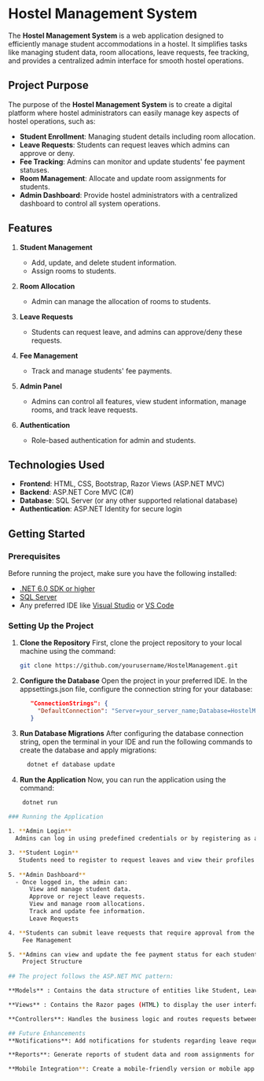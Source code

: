 # Hostel Management System

The **Hostel Management System** is a web application designed to efficiently manage student accommodations in a hostel. It simplifies tasks like managing student data, room allocations, leave requests, fee tracking, and provides a centralized admin interface for smooth hostel operations.

## Project Purpose

The purpose of the **Hostel Management System** is to create a digital platform where hostel administrators can easily manage key aspects of hostel operations, such as:
- **Student Enrollment**: Managing student details including room allocation.
- **Leave Requests**: Students can request leaves which admins can approve or deny.
- **Fee Tracking**: Admins can monitor and update students' fee payment statuses.
- **Room Management**: Allocate and update room assignments for students.
- **Admin Dashboard**: Provide hostel administrators with a centralized dashboard to control all system operations.

## Features

1. **Student Management**
   - Add, update, and delete student information.
   - Assign rooms to students.
  
2. **Room Allocation**
   - Admin can manage the allocation of rooms to students.
  
3. **Leave Requests**
   - Students can request leave, and admins can approve/deny these requests.
  
4. **Fee Management**
   - Track and manage students' fee payments.
  
5. **Admin Panel**
   - Admins can control all features, view student information, manage rooms, and track leave requests.

6. **Authentication**
   - Role-based authentication for admin and students.

## Technologies Used

- **Frontend**: HTML, CSS, Bootstrap, Razor Views (ASP.NET MVC)
- **Backend**: ASP.NET Core MVC (C#)
- **Database**: SQL Server (or any other supported relational database)
- **Authentication**: ASP.NET Identity for secure login

## Getting Started

### Prerequisites

Before running the project, make sure you have the following installed:

- [.NET 6.0 SDK or higher](https://dotnet.microsoft.com/download)
- [SQL Server](https://www.microsoft.com/en-us/sql-server/sql-server-downloads)
- Any preferred IDE like [Visual Studio](https://visualstudio.microsoft.com/) or [VS Code](https://code.visualstudio.com/)

### Setting Up the Project

1. **Clone the Repository**
  First, clone the project repository to your local machine using the command:
   ```bash
   git clone https://github.com/yourusername/HostelManagement.git
   
2. **Configure the Database**
  Open the project in your preferred IDE.
   In the appsettings.json file, configure the connection string for your database:
   ```json
      "ConnectionStrings": {
        "DefaultConnection": "Server=your_server_name;Database=HostelManagementDB;Trusted_Connection=True;MultipleActiveResultSets=true"
      }
   
4. **Run Database Migrations**
    After configuring the database connection string, open the terminal in your IDE and run the following commands to create the database and apply migrations:
   ```bash
     dotnet ef database update
   
6. **Run the Application**
  Now, you can run the application using the command:
```bash
    dotnet run
  
### Running the Application

1. **Admin Login**
  Admins can log in using predefined credentials or by registering as admins via the registration page.

3. **Student Login**
   Students need to register to request leaves and view their profiles.
   
5. **Admin Dashboard**
  - Once logged in, the admin can:
      View and manage student data.
      Approve or reject leave requests.
      View and manage room allocations.
      Track and update fee information.
      Leave Requests

4. **Students can submit leave requests that require approval from the admin.**
    Fee Management

5. **Admins can view and update the fee payment status for each student.**
    Project Structure
   
## The project follows the ASP.NET MVC pattern:

**Models** : Contains the data structure of entities like Student, LeaveRequest, Room, etc.

**Views** : Contains the Razor pages (HTML) to display the user interface.

**Controllers**: Handles the business logic and routes requests between the model and views.

## Future Enhancements
**Notifications**: Add notifications for students regarding leave request status.

**Reports**: Generate reports of student data and room assignments for hostel administrators.

**Mobile Integration**: Create a mobile-friendly version or mobile app for easier access.
